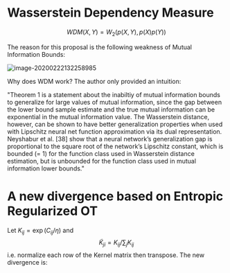# Wasserstein Dependency Measure

$$
WDM(X, Y) = W_2(p(X, Y), p(X)p(Y))
$$

The reason for this proposal is the following weakness of Mutual Information Bounds:

![image-20200222132258985](/home/khiem/.config/Typora/typora-user-images/image-20200222132258985.png)

Why does WDM work? The author only provided an intuition:

"Theorem 1 is a statement about the inabiltiy of mutual information bounds to generalize for large values of mutual information, since the gap between the lower bound sample estimate and the true mutual information can be exponential in the mutual information value. The Wasserstein distance, however, can be shown to have better generalization properties when used with Lipschitz neural net function approximation via its dual representation. Neyshabur et al. [38] show that a neural network’s generalization gap is proportional to the square root of the network’s Lipschitz constant, which is bounded (= 1) for the function class used in Wasserstein distance estimation, but is unbounded for the function class used in mutual information lower bounds."



# A new divergence based on Entropic Regularized OT

Let $K_{ij} = \exp(C_{ij}/\eta)$ and
$$
\widetilde{K}_{ji} = K_{ij} / \sum_{j} K_{ij}
$$
 i.e. normalize each row of the Kernel matrix then transpose. The new divergence is:

